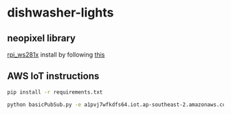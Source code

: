 # dishwasher-lights

## neopixel library
[rpi_ws281x](https://github.com/jgarff/rpi_ws281x)
install by following [this](https://learn.adafruit.com/neopixels-on-raspberry-pi/software)

## AWS IoT instructions
```bash
pip install -r requirements.txt
```
```bash
python basicPubSub.py -e a1pvj7wfkdfs64.iot.ap-southeast-2.amazonaws.com -r root-CA.crt -c macos.cert.pem -k macos.private.key
```